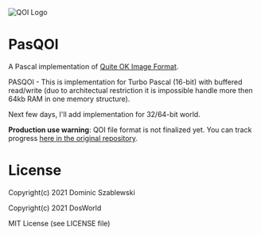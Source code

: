 ![QOI Logo](https://qoiformat.org/qoi-logo.svg)
# PasQOI

A Pascal implementation of [Quite OK Image Format](https://github.com/phoboslab/qoi).

PASQOI - This is implementation for Turbo Pascal (16-bit) with buffered read/write (duo to architectual restriction it is impossible handle more then 64kb RAM in one memory structure).

Next few days, I'll add implementation for 32/64-bit world.

**Production use warning**: QOI file format is not finalized yet. You can track progress [here in the original repository](https://github.com/phoboslab/qoi/issues/48).

# License

Copyright(c) 2021 Dominic Szablewski

Copyright(c) 2021 DosWorld

MIT License (see LICENSE file)
